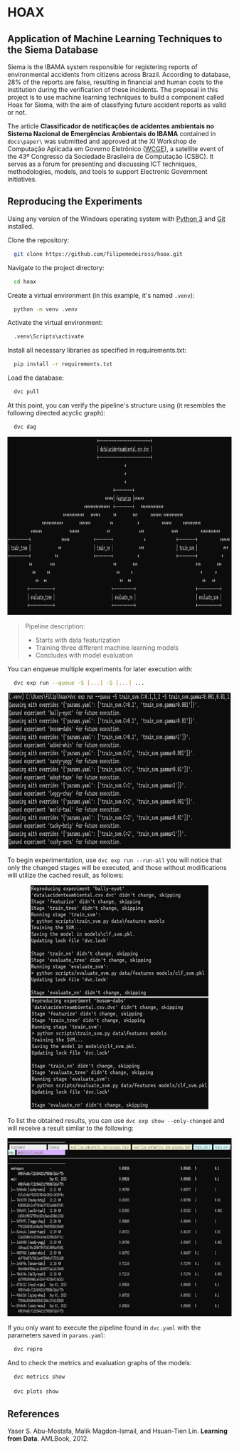 # HOAX

## Application of Machine Learning Techniques to the Siema Database

   Siema is the IBAMA system responsible for registering reports of environmental accidents from citizens across Brazil. According to database, 28% of the reports are false, resulting in financial and human costs to the institution during the verification of these incidents. The proposal in this project is to use machine learning techniques to build a component called Hoax for Siema, with the aim of classifying future accident reports as valid or not.

   The article **Classificador de notificações de acidentes ambientais no Sistema Nacional de Emergências Ambientais do IBAMA** contained in `docs\paper\` was submitted and approved at the XI Workshop de Computação Aplicada em Governo Eletrônico ([WCGE](https://csbc.sbc.org.br/2023/wcge/)), a satellite event of the 43º Congresso da Sociedade Brasileira de Computação (CSBC). It serves as a forum for presenting and discussing ICT techniques, methodologies, models, and tools to support Electronic Government initiatives.

## Reproducing the Experiments

Using any version of the Windows operating system with [Python 3](https://www.python.org/) and [Git](https://git-scm.com/) installed.

Clone the repository:

```bash
  git clone https://github.com/filipemedeiross/hoax.git
```

Navigate to the project directory:

```bash
  cd hoax
```

Create a virtual environment (in this example, it's named `.venv`):

```bash
  python -m venv .venv
```

Activate the virtual environment:

```bash
  .venv\Scripts\activate
```

Install all necessary libraries as specified in requirements.txt:

```bash
  pip install -r requirements.txt
```

Load the database:

```bash
  dvc pull
```

At this point, you can verify the pipeline's structure using (it resembles the following directed acyclic graph):

```bash
  dvc dag
```

<p align="center"> 
    <img src="https://github.com/filipemedeiross/hoax/blob/main/docs/media/dag.png" width="700" height="400">
</p>

> Pipeline description:
> - Starts with data featurization
> - Training three different machine learning models
> - Concludes with model evaluation

You can enqueue multiple experiments for later execution with:

```bash
  dvc exp run --queue -S [...] -S [...] ...
```

<p align="center"> 
    <img src="https://github.com/filipemedeiross/hoax/blob/main/docs/media/queuing_experiments.png?raw=true" width="500" height="350">
</p>

To begin experimentation, use `dvc exp run --run-all` you will notice that only the changed stages will be executed, and those without modifications will utilize the cached result, as follows:

<p align="center"> 
    <img src="https://github.com/filipemedeiross/hoax/blob/main/docs/media/run_exp1.png?raw=true" width="400" height="250">
    <img src="https://github.com/filipemedeiross/hoax/blob/main/docs/media/run_exp2.png?raw=true" width="400" height="250">
</p>

To list the obtained results, you can use `dvc exp show --only-changed` and will receive a result similar to the following:

<p align="center"> 
    <img src="https://github.com/filipemedeiross/hoax/blob/main/docs/media/exp_show.png?raw=true" width="700" height="400">
</p>

If you only want to execute the pipeline found in `dvc.yaml` with the parameters saved in `params.yaml`:

```bash
  dvc repro
```

And to check the metrics and evaluation graphs of the models:

```bash
  dvc metrics show

  dvc plots show
```

## References

Yaser S. Abu-Mostafa, Malik Magdon-Ismail, and Hsuan-Tien Lin. **Learning from Data**. AMLBook, 2012.
